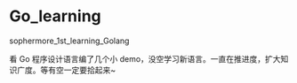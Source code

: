 # Go_learning
sophermore_1st_learning_Golang

看 Go 程序设计语言编了几个小 demo，没空学习新语言。一直在推进度，扩大知识广度。等有空一定要拾起来~
